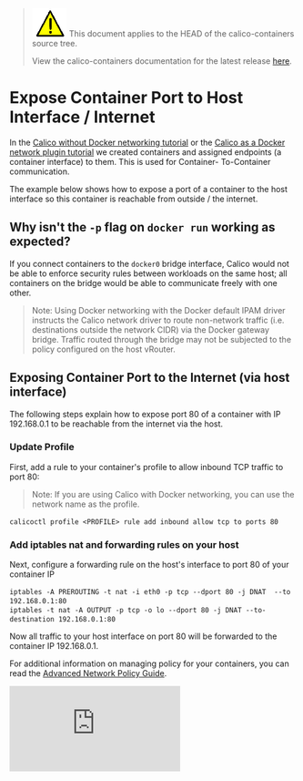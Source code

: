 <!--- master only -->
> ![warning](images/warning.png) This document applies to the HEAD of the calico-containers source tree.
>
> View the calico-containers documentation for the latest release [here](https://github.com/projectcalico/calico-containers/blob/v0.17.0/README.md).
<!--- else
> You are viewing the calico-containers documentation for release **release**.
<!--- end of master only -->

# Expose Container Port to Host Interface / Internet

In the [Calico without Docker networking tutorial](calico-with-docker/without-docker-networking/README.md) 
or the [Calico as a Docker network plugin tutorial](calico-with-docker/docker-network-plugin/README.md)
we created containers and assigned endpoints (a container interface) to them. This is used for Container-
To-Container communication.

The example below shows how to expose a port of a container to the host interface so this container is 
reachable from outside / the internet.

## Why isn't the `-p` flag on `docker run` working as expected?
If you connect containers to the `docker0` bridge interface, Calico would not 
be able to enforce security rules between workloads on the same host; all
containers on the bridge would be able to communicate freely with one other.

> Note: Using Docker networking with the Docker default IPAM driver instructs the 
> Calico network driver to route non-network traffic (i.e. destinations outside
> the network CIDR) via the Docker gateway bridge.  Traffic routed through the 
> bridge may not be subjected to the policy configured on the host vRouter.

## Exposing Container Port to the Internet (via host interface)
The following steps explain how to expose port 80 of a container with IP
192.168.0.1 to be reachable from the internet via the host.

### Update Profile

First, add a rule to your container's profile to allow inbound TCP traffic to port 80:

> Note: If you are using Calico with Docker networking, you can use the network
> name as the profile.

```
calicoctl profile <PROFILE> rule add inbound allow tcp to ports 80
```

### Add iptables nat and forwarding rules on your host
Next, configure a forwarding rule on the host's interface to port 80 of your container IP

```
iptables -A PREROUTING -t nat -i eth0 -p tcp --dport 80 -j DNAT  --to 192.168.0.1:80
iptables -t nat -A OUTPUT -p tcp -o lo --dport 80 -j DNAT --to-destination 192.168.0.1:80
```

Now all traffic to your host interface on port 80 will be forwarded to the container IP 192.168.0.1.

For additional information on managing policy for your containers, you can read
the [Advanced Network Policy Guide](docs/AdvancedNetworkPolicy.md).

[![Analytics](https://calico-ga-beacon.appspot.com/UA-52125893-3/calico-containers/docs/ExposePortsToInternet.md?pixel)](https://github.com/igrigorik/ga-beacon)
